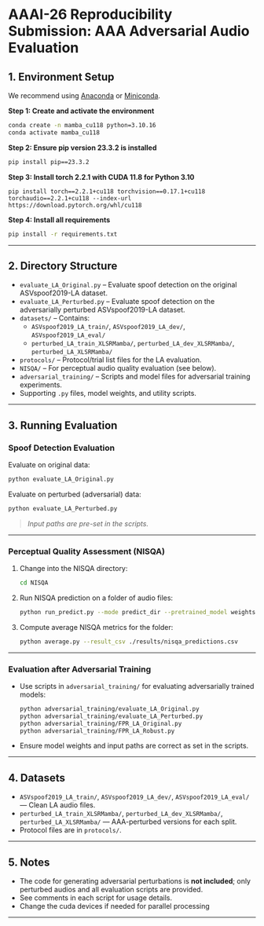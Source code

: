 # AAAI-26 Reproducibility Submission: AAA Adversarial Audio Evaluation

## 1. Environment Setup

We recommend using [Anaconda](https://www.anaconda.com/products/distribution) or [Miniconda](https://docs.conda.io/en/latest/miniconda.html).

**Step 1: Create and activate the environment**
```bash
conda create -n mamba_cu118 python=3.10.16
conda activate mamba_cu118
```

**Step 2: Ensure pip version 23.3.2 is installed**
```bash
pip install pip==23.3.2
```

**Step 3: Install torch 2.2.1 with CUDA 11.8 for Python 3.10**
```
pip install torch==2.2.1+cu118 torchvision==0.17.1+cu118 torchaudio==2.2.1+cu118 --index-url https://download.pytorch.org/whl/cu118
```

**Step 4: Install all requirements**
```bash
pip install -r requirements.txt
```

---

## 2. Directory Structure

- `evaluate_LA_Original.py` – Evaluate spoof detection on the original ASVspoof2019-LA dataset.
- `evaluate_LA_Perturbed.py` – Evaluate spoof detection on the adversarially perturbed ASVspoof2019-LA dataset.
- `datasets/` – Contains:
    - `ASVspoof2019_LA_train/`, `ASVspoof2019_LA_dev/`, `ASVspoof2019_LA_eval/`
    - `perturbed_LA_train_XLSRMamba/`, `perturbed_LA_dev_XLSRMamba/`, `perturbed_LA_XLSRMamba/`
- `protocols/` – Protocol/trial list files for the LA evaluation.
- `NISQA/` – For perceptual audio quality evaluation (see below).
- `adversarial_training/` – Scripts and model files for adversarial training experiments.
- Supporting `.py` files, model weights, and utility scripts.

---

## 3. Running Evaluation

### Spoof Detection Evaluation
Evaluate on original data:
```bash
python evaluate_LA_Original.py
```
Evaluate on perturbed (adversarial) data:
```bash
python evaluate_LA_Perturbed.py
```
> *Input paths are pre-set in the scripts.*

---

### Perceptual Quality Assessment (NISQA)
1. Change into the NISQA directory:
    ```bash
    cd NISQA
    ```
2. Run NISQA prediction on a folder of audio files:
    ```bash
    python run_predict.py --mode predict_dir --pretrained_model weights/nisqa.tar --data_dir /path/to/folder/with/audios --num_workers 0 --bs 10 --output_dir ./results
    ```
3. Compute average NISQA metrics for the folder:
    ```bash
    python average.py --result_csv ./results/nisqa_predictions.csv
    ```

---

### Evaluation after Adversarial Training
- Use scripts in `adversarial_training/` for evaluating adversarially trained models:
    ```bash
    python adversarial_training/evaluate_LA_Original.py
    python adversarial_training/evaluate_LA_Perturbed.py
    python adversarial_training/FPR_LA_Original.py
    python adversarial_training/FPR_LA_Robust.py
    ```
- Ensure model weights and input paths are correct as set in the scripts.

---

## 4. Datasets

- `ASVspoof2019_LA_train/`, `ASVspoof2019_LA_dev/`, `ASVspoof2019_LA_eval/` — Clean LA audio files.
- `perturbed_LA_train_XLSRMamba/`, `perturbed_LA_dev_XLSRMamba/`, `perturbed_LA_XLSRMamba/` — AAA-perturbed versions for each split.
- Protocol files are in `protocols/`.

---

## 5. Notes

- The code for generating adversarial perturbations is **not included**; only perturbed audios and all evaluation scripts are provided.
- See comments in each script for usage details.
- Change the cuda devices if needed for parallel processing

---
